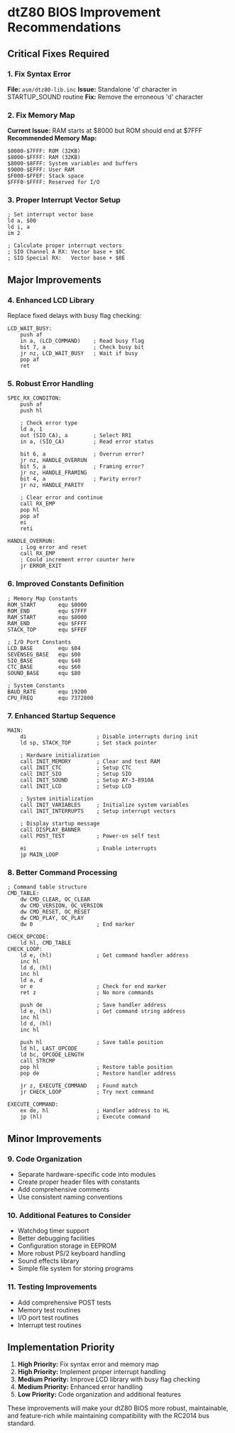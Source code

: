 # dtZ80 BIOS Improvement Recommendations

## Critical Fixes Required

### 1. Fix Syntax Error
**File:** `asm/dtz80-lib.inc`
**Issue:** Standalone 'd' character in STARTUP_SOUND routine
**Fix:** Remove the erroneous 'd' character

### 2. Fix Memory Map
**Current Issue:** RAM starts at $8000 but ROM should end at $7FFF
**Recommended Memory Map:**
```
$0000-$7FFF: ROM (32KB)
$8000-$FFFF: RAM (32KB)
$8000-$8FFF: System variables and buffers
$9000-$EFFF: User RAM
$F000-$FFEF: Stack space
$FFF0-$FFFF: Reserved for I/O
```

### 3. Proper Interrupt Vector Setup
```assembly
; Set interrupt vector base
ld a, $00
ld i, a
im 2

; Calculate proper interrupt vectors
; SIO Channel A RX: Vector base + $0C
; SIO Special RX:   Vector base + $0E
```

## Major Improvements

### 4. Enhanced LCD Library
Replace fixed delays with busy flag checking:
```assembly
LCD_WAIT_BUSY:
    push af
    in a, (LCD_COMMAND)    ; Read busy flag
    bit 7, a               ; Check busy bit
    jr nz, LCD_WAIT_BUSY   ; Wait if busy
    pop af
    ret
```

### 5. Robust Error Handling
```assembly
SPEC_RX_CONDITON:
    push af
    push hl
    
    ; Check error type
    ld a, 1
    out (SIO_CA), a        ; Select RR1
    in a, (SIO_CA)         ; Read error status
    
    bit 6, a               ; Overrun error?
    jr nz, HANDLE_OVERRUN
    bit 5, a               ; Framing error?
    jr nz, HANDLE_FRAMING
    bit 4, a               ; Parity error?
    jr nz, HANDLE_PARITY
    
    ; Clear error and continue
    call RX_EMP
    pop hl
    pop af
    ei
    reti

HANDLE_OVERRUN:
    ; Log error and reset
    call RX_EMP
    ; Could increment error counter here
    jr ERROR_EXIT
```

### 6. Improved Constants Definition
```assembly
; Memory Map Constants
ROM_START       equ $0000
ROM_END         equ $7FFF
RAM_START       equ $8000
RAM_END         equ $FFFF
STACK_TOP       equ $FFEF

; I/O Port Constants  
LCD_BASE        equ $04
SEVENSEG_BASE   equ $00
SIO_BASE        equ $40
CTC_BASE        equ $60
SOUND_BASE      equ $80

; System Constants
BAUD_RATE       equ 19200
CPU_FREQ        equ 7372800
```

### 7. Enhanced Startup Sequence
```assembly
MAIN:
    di                      ; Disable interrupts during init
    ld sp, STACK_TOP        ; Set stack pointer
    
    ; Hardware initialization
    call INIT_MEMORY        ; Clear and test RAM
    call INIT_CTC           ; Setup CTC
    call INIT_SIO           ; Setup SIO
    call INIT_SOUND         ; Setup AY-3-8910A
    call INIT_LCD           ; Setup LCD
    
    ; System initialization
    call INIT_VARIABLES     ; Initialize system variables
    call INIT_INTERRUPTS    ; Setup interrupt vectors
    
    ; Display startup message
    call DISPLAY_BANNER
    call POST_TEST          ; Power-on self test
    
    ei                      ; Enable interrupts
    jp MAIN_LOOP
```

### 8. Better Command Processing
```assembly
; Command table structure
CMD_TABLE:
    dw CMD_CLEAR, OC_CLEAR
    dw CMD_VERSION, OC_VERSION  
    dw CMD_RESET, OC_RESET
    dw CMD_PLAY, OC_PLAY
    dw 0                    ; End marker

CHECK_OPCODE:
    ld hl, CMD_TABLE
CHECK_LOOP:
    ld e, (hl)              ; Get command handler address
    inc hl
    ld d, (hl)
    inc hl
    ld a, d
    or e                    ; Check for end marker
    ret z                   ; No more commands
    
    push de                 ; Save handler address
    ld e, (hl)              ; Get command string address
    inc hl
    ld d, (hl)
    inc hl
    
    push hl                 ; Save table position
    ld hl, LAST_OPCODE
    ld bc, OPCODE_LENGTH
    call STRCMP
    pop hl                  ; Restore table position
    pop de                  ; Restore handler address
    
    jr z, EXECUTE_COMMAND   ; Found match
    jr CHECK_LOOP           ; Try next command

EXECUTE_COMMAND:
    ex de, hl               ; Handler address to HL
    jp (hl)                 ; Execute command
```

## Minor Improvements

### 9. Code Organization
- Separate hardware-specific code into modules
- Create proper header files with constants
- Add comprehensive comments
- Use consistent naming conventions

### 10. Additional Features to Consider
- Watchdog timer support
- Better debugging facilities
- Configuration storage in EEPROM
- More robust PS/2 keyboard handling
- Sound effects library
- Simple file system for storing programs

### 11. Testing Improvements
- Add comprehensive POST tests
- Memory test routines
- I/O port test routines
- Interrupt test routines

## Implementation Priority

1. **High Priority:** Fix syntax error and memory map
2. **High Priority:** Implement proper interrupt handling
3. **Medium Priority:** Improve LCD library with busy flag checking
4. **Medium Priority:** Enhanced error handling
5. **Low Priority:** Code organization and additional features

These improvements will make your dtZ80 BIOS more robust, maintainable, and feature-rich while maintaining compatibility with the RC2014 bus standard.
